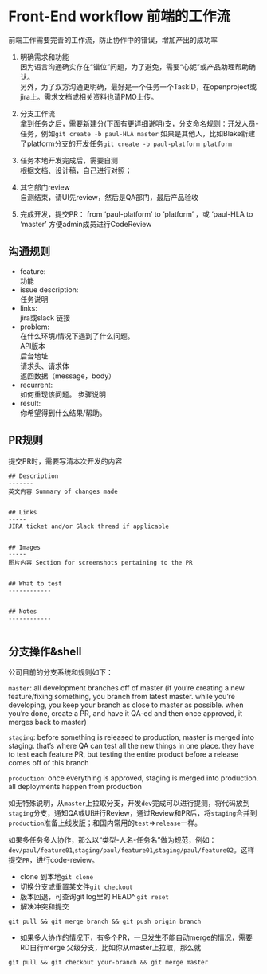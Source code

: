 # Front-End workflow 前端的工作流
前端工作需要完善的工作流，防止协作中的错误，增加产出的成功率
1. 明确需求和功能  
因为语言沟通确实存在“错位”问题，为了避免，需要“心妮”或产品助理帮助确认。  
另外，为了双方沟通更明确，最好是一个任务一个TaskID，在openproject或jira上。需求文档或相关资料也请PMO上传。

2. 分支工作流  
拿到任务之后，需要新建分(下面有更详细说明)支，分支命名规则：开发人员-任务，例如`git create -b paul-HLA master`
如果是其他人，比如Blake新建了platform分支的开发任务`git create -b paul-platform platform`

3. 任务本地开发完成后，需要自测  
根据文档、设计稿，自己进行对照；

4. 其它部门review  
自测结束，请UI先review，然后是QA部门，最后产品验收

5. 完成开发，提交PR： from ‘paul-platform’ to ‘platform’ ，或 ‘paul-HLA to ‘master’ 方便admin成员进行CodeReview

## 沟通规则

+ feature:   
功能
+ issue description:   
任务说明
+ links:   
jira或slack 链接
+ problem:  
在什么环境/情况下遇到了什么问题。  
API版本  
后台地址  
请求头、请求体  
返回数据（message，body）  
+ recurrent:  
如何重现该问题。
步骤说明  
+ result:  
你希望得到什么结果/帮助。

## PR规则
提交PR时，需要写清本次开发的内容  
```
## Description
-------
英文内容 Summary of changes made


## Links
-----
JIRA ticket and/or Slack thread if applicable


## Images
-----
图片内容 Section for screenshots pertaining to the PR


## What to test
------------


## Notes
------------


```

## 分支操作&shell
公司目前的分支系统和规则如下：

`master`: all development branches off of master (if you’re creating a new feature/fixing something, you branch from latest master. while you’re developing, you keep your branch as close to master as possible. when you’re done, create a PR, and have it QA-ed and then once approved, it merges back to master)

`staging`: before something is released to production, master is merged into staging. that’s where QA can test all the new things in one place. they have to test each feature PR, but testing the entire product before a release comes off of this branch

`production`: once everything is approved, staging is merged into production. all deployments happen from production

如无特殊说明，从`master`上拉取分支，开发`dev`完成可以进行提测，将代码放到`staging`分支，通知QA或UI进行Review，通过Review和PR后，将`staging`合并到`production`准备上线发版；和国内常用的`test`=>`release`一样。

如果多任务多人协作，那么以“类型-人名-任务名”做为规范，例如：`dev/paul/feature01`,`staging/paul/feature01`,`staging/paul/feature02`。这样提交`PR`，进行code-review。

* clone 到本地`git clone`
* 切换分支或重置某文件`git checkout `
* 版本回退，可查询git log里的 HEAD^ `git reset`
* 解决冲突和提交
```
git pull && git merge branch && git push origin branch
```
* 如果多人协作的情况下，有多个PR，一旦发生不能自动merge的情况，需要RD自行merge 父级分支，比如你从master上拉取，那么就
```
git pull && git checkout your-branch && git merge master
```

